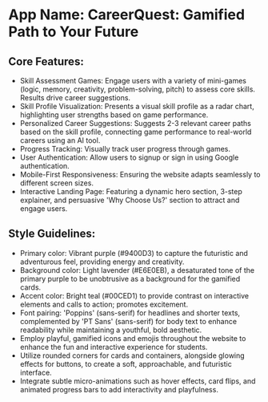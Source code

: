 # **App Name**: CareerQuest: Gamified Path to Your Future

## Core Features:

- Skill Assessment Games: Engage users with a variety of mini-games (logic, memory, creativity, problem-solving, pitch) to assess core skills. Results drive career suggestions.
- Skill Profile Visualization: Presents a visual skill profile as a radar chart, highlighting user strengths based on game performance.
- Personalized Career Suggestions: Suggests 2-3 relevant career paths based on the skill profile, connecting game performance to real-world careers using an AI tool.
- Progress Tracking: Visually track user progress through games.
- User Authentication: Allow users to signup or sign in using Google authentication.
- Mobile-First Responsiveness: Ensuring the website adapts seamlessly to different screen sizes.
- Interactive Landing Page: Featuring a dynamic hero section, 3-step explainer, and persuasive 'Why Choose Us?' section to attract and engage users.

## Style Guidelines:

- Primary color: Vibrant purple (#9400D3) to capture the futuristic and adventurous feel, providing energy and creativity.
- Background color: Light lavender (#E6E0EB), a desaturated tone of the primary purple to be unobtrusive as a background for the gamified cards. 
- Accent color: Bright teal (#00CED1) to provide contrast on interactive elements and calls to action; promotes excitement.
- Font pairing: 'Poppins' (sans-serif) for headlines and shorter texts, complemented by 'PT Sans' (sans-serif) for body text to enhance readability while maintaining a youthful, bold aesthetic.
- Employ playful, gamified icons and emojis throughout the website to enhance the fun and interactive experience for students.
- Utilize rounded corners for cards and containers, alongside glowing effects for buttons, to create a soft, approachable, and futuristic interface.
- Integrate subtle micro-animations such as hover effects, card flips, and animated progress bars to add interactivity and playfulness.